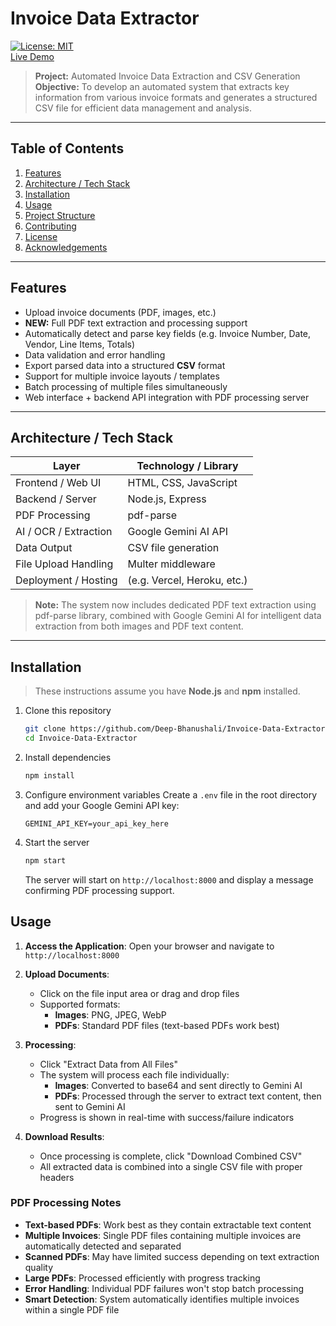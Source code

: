 # Invoice Data Extractor

[![License: MIT](https://img.shields.io/badge/License-MIT-yellow.svg)](LICENSE)  
[Live Demo](https://invoice-data-extractor-32yw.vercel.app)  

> **Project:** Automated Invoice Data Extraction and CSV Generation  
> **Objective:** To develop an automated system that extracts key information from various invoice formats and generates a structured CSV file for efficient data management and analysis.

---

## Table of Contents

1. [Features](#features)  
2. [Architecture / Tech Stack](#architecture--tech-stack)  
3. [Installation](#installation)  
4. [Usage](#usage)  
5. [Project Structure](#project-structure)  
6. [Contributing](#contributing)  
7. [License](#license)  
8. [Acknowledgements](#acknowledgements)  

---

## Features

- Upload invoice documents (PDF, images, etc.)
- **NEW:** Full PDF text extraction and processing support
- Automatically detect and parse key fields (e.g. Invoice Number, Date, Vendor, Line Items, Totals)
- Data validation and error handling
- Export parsed data into a structured **CSV** format
- Support for multiple invoice layouts / templates
- Batch processing of multiple files simultaneously
- Web interface + backend API integration with PDF processing server

---

## Architecture / Tech Stack

| Layer | Technology / Library |
|---|---|
| Frontend / Web UI | HTML, CSS, JavaScript |
| Backend / Server | Node.js, Express |
| PDF Processing | pdf-parse |
| AI / OCR / Extraction | Google Gemini AI API |
| Data Output | CSV file generation |
| File Upload Handling | Multer middleware |
| Deployment / Hosting | (e.g. Vercel, Heroku, etc.) |

> **Note:** The system now includes dedicated PDF text extraction using pdf-parse library, combined with Google Gemini AI for intelligent data extraction from both images and PDF text content.

---

## Installation

> These instructions assume you have **Node.js** and **npm** installed.

1. Clone this repository
   ```bash
   git clone https://github.com/Deep-Bhanushali/Invoice-Data-Extractor.git
   cd Invoice-Data-Extractor
   ```

2. Install dependencies
   ```bash
   npm install
   ```

3. Configure environment variables
   Create a `.env` file in the root directory and add your Google Gemini API key:
   ```
   GEMINI_API_KEY=your_api_key_here
   ```

4. Start the server
   ```bash
   npm start
   ```

   The server will start on `http://localhost:8000` and display a message confirming PDF processing support.

## Usage

1. **Access the Application**: Open your browser and navigate to `http://localhost:8000`

2. **Upload Documents**:
   - Click on the file input area or drag and drop files
   - Supported formats:
     - **Images**: PNG, JPEG, WebP
     - **PDFs**: Standard PDF files (text-based PDFs work best)

3. **Processing**:
   - Click "Extract Data from All Files"
   - The system will process each file individually:
     - **Images**: Converted to base64 and sent directly to Gemini AI
     - **PDFs**: Processed through the server to extract text content, then sent to Gemini AI
   - Progress is shown in real-time with success/failure indicators

4. **Download Results**:
   - Once processing is complete, click "Download Combined CSV"
   - All extracted data is combined into a single CSV file with proper headers

### PDF Processing Notes

- **Text-based PDFs**: Work best as they contain extractable text content
- **Multiple Invoices**: Single PDF files containing multiple invoices are automatically detected and separated
- **Scanned PDFs**: May have limited success depending on text extraction quality
- **Large PDFs**: Processed efficiently with progress tracking
- **Error Handling**: Individual PDF failures won't stop batch processing
- **Smart Detection**: System automatically identifies multiple invoices within a single PDF file
